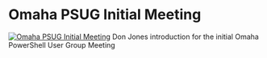 # Omaha PSUG Initial Meeting

[![Omaha PSUG Initial Meeting](https://i3.ytimg.com/vi/NtAcl64oHH4/hqdefault.jpg "Omaha PSUG Initial Meeting")](https://www.youtube.com/watch?v=NtAcl64oHH4)
Don Jones introduction for the initial Omaha PowerShell User Group Meeting


